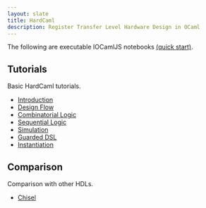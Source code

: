 ```yaml
---
layout: slate
title: HardCaml
description: Register Transfer Level Hardware Design in OCaml
---
```


The following are executable IOCamlJS notebooks [(quick start)](quick-start.html).

## Tutorials

Basic HardCaml tutorials.

* [Introduction](introduction.html)
* [Design Flow](design-flow.html)
* [Combinatorial Logic](combinatorial.html)
* [Sequential Logic](sequential.html)
* [Simulation](simulation.html)
* [Guarded DSL](guarded.html)
* [Instantiation](instantiation.html)

## Comparison

Comparison with other HDLs.

* [Chisel](chisel.html)

